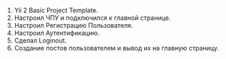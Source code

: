 1) Yii 2 Basic Project Template.
2) Настроил ЧПУ и подключился к главной странице.
3) Настроил Регистрацию Пользователя.
4) Настроил Аутентификацию.
5) Сделал Loginout.
6) Создание постов пользователем и вывод их на главную страницу.